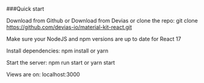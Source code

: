 ###Quick start

Download from Github or Download from Devias or clone the repo: git clone https://github.com/devias-io/material-kit-react.git

Make sure your NodeJS and npm versions are up to date for React 17

Install dependencies: npm install or yarn

Start the server: npm run start or yarn start

Views are on: localhost:3000
